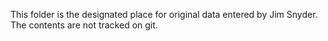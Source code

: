 This folder is the designated place for original data entered by Jim Snyder. The contents are not tracked on git. 


